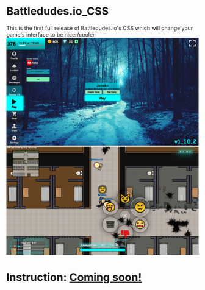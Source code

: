 # Battledudes.io_CSS
This is the first full release of Battledudes.io's CSS which will change your game's interface to be nicer/cooler
![in-game1](https://raw.githubusercontent.com/iBLiSSIN/Battledudes.io_CSS/main/Screenshot%20(2203).png)
![in-game2](https://raw.githubusercontent.com/iBLiSSIN/Battledudes.io_CSS/main/Screenshot%20(2205).png)
# Instruction: [Coming soon!]()
